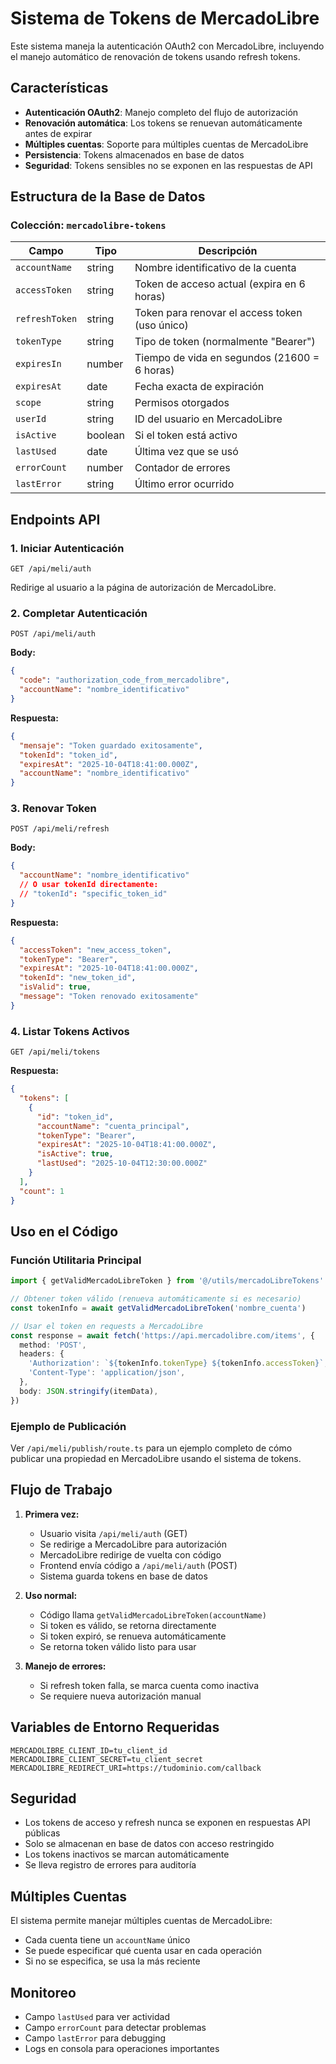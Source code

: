 # Sistema de Tokens de MercadoLibre

Este sistema maneja la autenticación OAuth2 con MercadoLibre, incluyendo el manejo automático de renovación de tokens usando refresh tokens.

## Características

- **Autenticación OAuth2**: Manejo completo del flujo de autorización
- **Renovación automática**: Los tokens se renuevan automáticamente antes de expirar
- **Múltiples cuentas**: Soporte para múltiples cuentas de MercadoLibre
- **Persistencia**: Tokens almacenados en base de datos
- **Seguridad**: Tokens sensibles no se exponen en las respuestas de API

## Estructura de la Base de Datos

### Colección: `mercadolibre-tokens`

| Campo | Tipo | Descripción |
|-------|------|-------------|
| `accountName` | string | Nombre identificativo de la cuenta |
| `accessToken` | string | Token de acceso actual (expira en 6 horas) |
| `refreshToken` | string | Token para renovar el access token (uso único) |
| `tokenType` | string | Tipo de token (normalmente "Bearer") |
| `expiresIn` | number | Tiempo de vida en segundos (21600 = 6 horas) |
| `expiresAt` | date | Fecha exacta de expiración |
| `scope` | string | Permisos otorgados |
| `userId` | string | ID del usuario en MercadoLibre |
| `isActive` | boolean | Si el token está activo |
| `lastUsed` | date | Última vez que se usó |
| `errorCount` | number | Contador de errores |
| `lastError` | string | Último error ocurrido |

## Endpoints API

### 1. Iniciar Autenticación
```
GET /api/meli/auth
```
Redirige al usuario a la página de autorización de MercadoLibre.

### 2. Completar Autenticación
```
POST /api/meli/auth
```
**Body:**
```json
{
  "code": "authorization_code_from_mercadolibre",
  "accountName": "nombre_identificativo"
}
```

**Respuesta:**
```json
{
  "mensaje": "Token guardado exitosamente",
  "tokenId": "token_id",
  "expiresAt": "2025-10-04T18:41:00.000Z",
  "accountName": "nombre_identificativo"
}
```

### 3. Renovar Token
```
POST /api/meli/refresh
```
**Body:**
```json
{
  "accountName": "nombre_identificativo"
  // O usar tokenId directamente:
  // "tokenId": "specific_token_id"
}
```

**Respuesta:**
```json
{
  "accessToken": "new_access_token",
  "tokenType": "Bearer",
  "expiresAt": "2025-10-04T18:41:00.000Z",
  "tokenId": "new_token_id",
  "isValid": true,
  "message": "Token renovado exitosamente"
}
```

### 4. Listar Tokens Activos
```
GET /api/meli/tokens
```

**Respuesta:**
```json
{
  "tokens": [
    {
      "id": "token_id",
      "accountName": "cuenta_principal",
      "tokenType": "Bearer",
      "expiresAt": "2025-10-04T18:41:00.000Z",
      "isActive": true,
      "lastUsed": "2025-10-04T12:30:00.000Z"
    }
  ],
  "count": 1
}
```

## Uso en el Código

### Función Utilitaria Principal

```typescript
import { getValidMercadoLibreToken } from '@/utils/mercadoLibreTokens'

// Obtener token válido (renueva automáticamente si es necesario)
const tokenInfo = await getValidMercadoLibreToken('nombre_cuenta')

// Usar el token en requests a MercadoLibre
const response = await fetch('https://api.mercadolibre.com/items', {
  method: 'POST',
  headers: {
    'Authorization': `${tokenInfo.tokenType} ${tokenInfo.accessToken}`,
    'Content-Type': 'application/json',
  },
  body: JSON.stringify(itemData),
})
```

### Ejemplo de Publicación

Ver `/api/meli/publish/route.ts` para un ejemplo completo de cómo publicar una propiedad en MercadoLibre usando el sistema de tokens.

## Flujo de Trabajo

1. **Primera vez:**
   - Usuario visita `/api/meli/auth` (GET)
   - Se redirige a MercadoLibre para autorización
   - MercadoLibre redirige de vuelta con código
   - Frontend envía código a `/api/meli/auth` (POST)
   - Sistema guarda tokens en base de datos

2. **Uso normal:**
   - Código llama `getValidMercadoLibreToken(accountName)`
   - Si token es válido, se retorna directamente
   - Si token expiró, se renueva automáticamente
   - Se retorna token válido listo para usar

3. **Manejo de errores:**
   - Si refresh token falla, se marca cuenta como inactiva
   - Se requiere nueva autorización manual

## Variables de Entorno Requeridas

```env
MERCADOLIBRE_CLIENT_ID=tu_client_id
MERCADOLIBRE_CLIENT_SECRET=tu_client_secret
MERCADOLIBRE_REDIRECT_URI=https://tudominio.com/callback
```

## Seguridad

- Los tokens de acceso y refresh nunca se exponen en respuestas API públicas
- Solo se almacenan en base de datos con acceso restringido
- Los tokens inactivos se marcan automáticamente
- Se lleva registro de errores para auditoría

## Múltiples Cuentas

El sistema permite manejar múltiples cuentas de MercadoLibre:
- Cada cuenta tiene un `accountName` único
- Se puede especificar qué cuenta usar en cada operación
- Si no se especifica, se usa la más reciente

## Monitoreo

- Campo `lastUsed` para ver actividad
- Campo `errorCount` para detectar problemas
- Campo `lastError` para debugging
- Logs en consola para operaciones importantes
